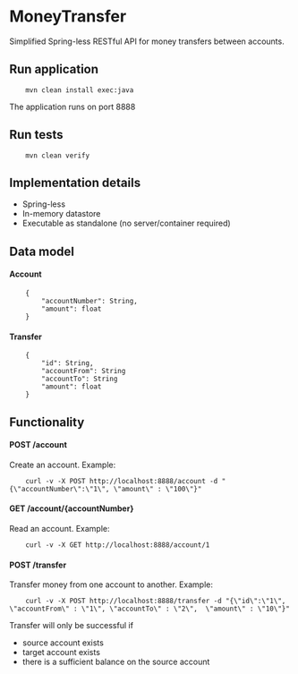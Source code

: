 # MoneyTransfer
Simplified Spring-less RESTful API for money transfers between accounts.

## Run application
```
    mvn clean install exec:java
```
The application runs on port 8888

## Run tests
```
    mvn clean verify
```
## Implementation details
* Spring-less
* In-memory datastore
* Executable as standalone (no server/container required)

## Data model
#### Account
```
    {
        "accountNumber": String,
        "amount": float
    }
```

#### Transfer
```
    {
        "id": String,
        "accountFrom": String
        "accountTo": String
        "amount": float
    }
```

## Functionality
#### POST /account 
Create an account. Example:
```
    curl -v -X POST http://localhost:8888/account -d "{\"accountNumber\":\"1\", \"amount\" : \"100\"}"
```
#### GET /account/{accountNumber} 
Read an account. Example:
```
    curl -v -X GET http://localhost:8888/account/1
```
#### POST /transfer 
Transfer money from one account to another. Example:
```
    curl -v -X POST http://localhost:8888/transfer -d "{\"id\":\"1\", \"accountFrom\" : \"1\", \"accountTo\" : \"2\",  \"amount\" : \"10\"}"
```
Transfer will only be successful if
* source account exists
* target account exists
* there is a sufficient balance on the source account